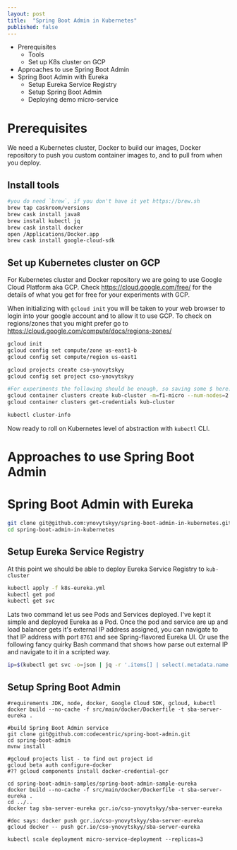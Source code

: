 ```yaml
---
layout: post
title:  "Spring Boot Admin in Kubernetes"
published: false
---
```


- Prerequisites
  - Tools
  - Set up K8s cluster on GCP
- Approaches to use Spring Boot Admin
- Spring Boot Admin with Eureka
  - Setup Eureka Service Registry
  - Setup Spring Boot Admin
  - Deploying demo micro-service

# Prerequisites
We need a Kubernetes cluster, Docker to build our images, Docker repository to push you custom container images to, and to pull from when you deploy.

## Install tools
```bash
#you do need `brew`, if you don't have it yet https://brew.sh
brew tap caskroom/versions
brew cask install java8
brew install kubectl jq
brew cask install docker
open /Applications/Docker.app
brew cask install google-cloud-sdk
```

## Set up Kubernetes cluster on GCP
For Kubernetes cluster and Docker repository we are going to use Google Cloud Platform aka GCP. Check <https://cloud.google.com/free/> for the details of what you get for free for your experiments with GCP.

When initializing with `gcloud init` you will be taken to your web browser to login into your google account and to allow it to use GCP. To check on regions/zones that you might prefer go to <https://cloud.google.com/compute/docs/regions-zones/>
```bash
gcloud init
gcloud config set compute/zone us-east1-b
gcloud config set compute/region us-east1

gcloud projects create cso-ynovytskyy
gcloud config set project cso-ynovytskyy

#For experiments the following should be enough, so saving some $ here. Other wise use defaults: 3 nodes of `n1-standard-1`
gcloud container clusters create kub-cluster -m=f1-micro --num-nodes=2
gcloud container clusters get-credentials kub-cluster

kubectl cluster-info
```
Now ready to roll on Kubernetes level of abstraction with `kubectl` CLI.

# Approaches to use Spring Boot Admin

# Spring Boot Admin with Eureka
```bash
git clone git@github.com:ynovytskyy/spring-boot-admin-in-kubernetes.git
cd spring-boot-admin-in-kubernetes
```

## Setup Eureka Service Registry
At this point we should be able to deploy Eureka Service Registry to `kub-cluster`
```bash
kubectl apply -f k8s-eureka.yml
kubectl get pod
kubectl get svc
```
Lats two command let us see Pods and Services deployed. I've kept it simple and deployed Eureka as a Pod. Once the pod and service are up and load balancer gets it's external IP address assigned, you can navigate to that IP address with port `8761` and see Spring-flavored Eureka UI. Or use the following fancy quirky Bash command that shows how parse out external IP and navigate to it in a scripted way.
```bash
ip=$(kubectl get svc -o=json | jq -r '.items[] | select(.metadata.name == "eureka").status.loadBalancer.ingress[0].ip'); open "http://$ip:8761"
```

## Setup Spring Boot Admin

```
#requirements JDK, node, docker, Google Cloud SDK, gcloud, kubectl
docker build --no-cache -f src/main/docker/Dockerfile -t sba-server-eureka .

#build Spring Boot Admin service
git clone git@github.com:codecentric/spring-boot-admin.git
cd spring-boot-admin
mvnw install

#gcloud projects list - to find out project id
gcloud beta auth configure-docker
#?? gcloud components install docker-credential-gcr

cd spring-boot-admin-samples/spring-boot-admin-sample-eureka
docker build --no-cache -f src/main/docker/Dockerfile -t sba-server-eureka .
cd ../..
docker tag sba-server-eureka gcr.io/cso-ynovytskyy/sba-server-eureka

#doc says: docker push gcr.io/cso-ynovytskyy/sba-server-eureka
gcloud docker -- push gcr.io/cso-ynovytskyy/sba-server-eureka

kubectl scale deployment micro-service-deployment --replicas=3

```
